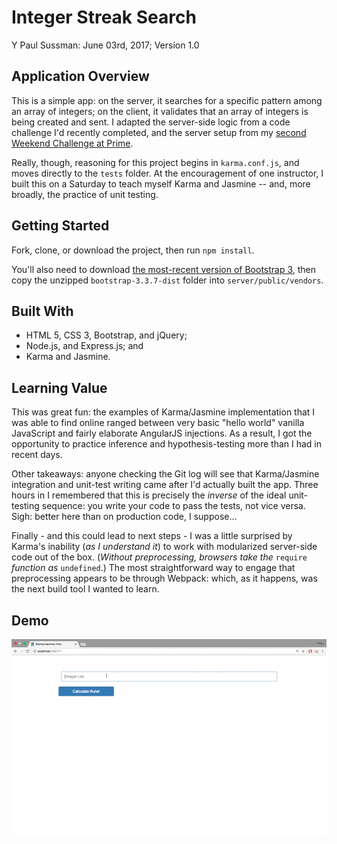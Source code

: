 # Integer Streak Search

Y Paul Sussman: June 03rd, 2017; Version 1.0

## Application Overview
This is a simple app: on the server, it searches for a specific pattern among an array of integers; on the client, it validates that an array of integers is being created and sent. I adapted the server-side logic from a code challenge I'd recently completed, and the server setup from my [second Weekend Challenge at Prime](https://github.com/ypaulsussman/prime_weekend_challenge_2).

Really, though, reasoning for this project begins in `karma.conf.js`, and moves directly to the `tests` folder. At the encouragement of one instructor, I built this on a Saturday to teach myself Karma and Jasmine -- and, more broadly, the practice of unit testing.

## Getting Started

Fork, clone, or download the project, then run `npm install`.

You'll also need to download [the most-recent version of Bootstrap 3](http://getbootstrap.com/getting-started/#download), then copy the unzipped `bootstrap-3.3.7-dist` folder into `server/public/vendors`.

## Built With

* HTML 5, CSS 3, Bootstrap, and jQuery;
* Node.js, and Express.js; and
* Karma and Jasmine.

## Learning Value
This was great fun: the examples of Karma/Jasmine implementation that I was able to find online ranged between very basic "hello world" vanilla JavaScript and fairly elaborate AngularJS injections. As a result, I got the opportunity to practice inference and hypothesis-testing more than I had in recent days.

Other takeaways: anyone checking the Git log will see that Karma/Jasmine integration and unit-test writing came after I'd actually built the app. Three hours in I remembered that this is precisely the _inverse_ of the ideal unit-testing sequence: you write your code to pass the tests, not vice versa. Sigh: better here than on production code, I suppose…

Finally - and this could lead to next steps - I was a little surprised by Karma's inability (_as I understand it_) to work with modularized server-side code out of the box. (_Without preprocessing, browsers take the_ `require` _function as_ `undefined`.) The most straightforward way to engage that preprocessing appears to be through Webpack: which, as it happens, was the next build tool I wanted to learn.

## Demo
<p align="center">
  <img src="Integer_Streak_Search.gif" alt="walkthrough gif"/>
</p>
